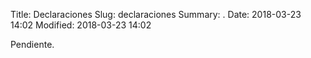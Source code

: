 Title: Declaraciones
Slug: declaraciones
Summary: .
Date: 2018-03-23 14:02
Modified: 2018-03-23 14:02


Pendiente.
